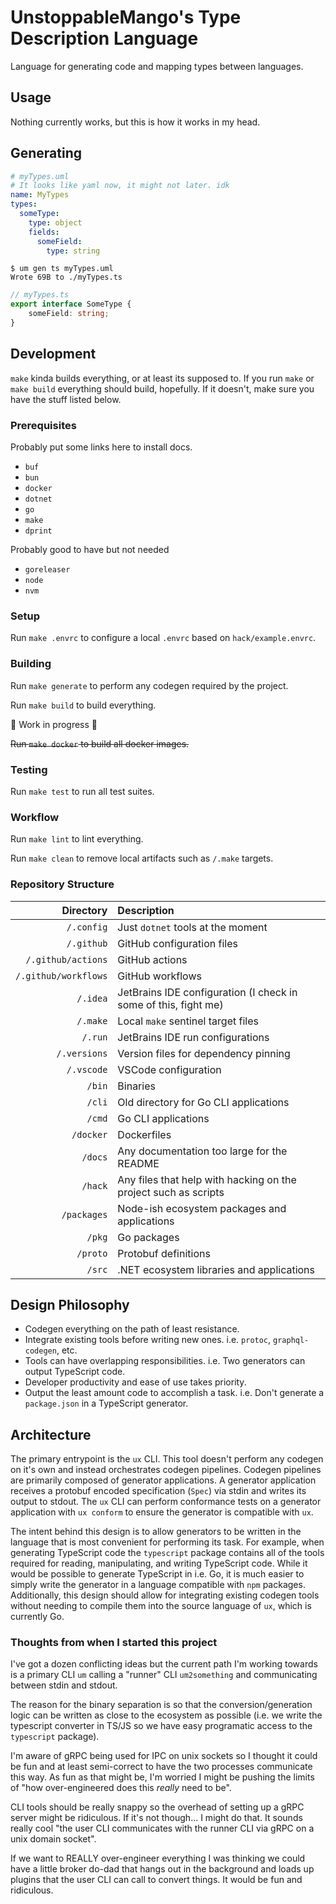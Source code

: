 # UnstoppableMango's Type Description Language

Language for generating code and mapping types between languages.

## Usage

Nothing currently works, but this is how it works in my head.

## Generating

```yaml
# myTypes.uml
# It looks like yaml now, it might not later. idk
name: MyTypes
types:
  someType:
    type: object
    fields:
      someField:
        type: string
```

```shell
$ um gen ts myTypes.uml
Wrote 69B to ./myTypes.ts
```

```ts
// myTypes.ts
export interface SomeType {
	someField: string;
}
```

## Development

`make` kinda builds everything, or at least its supposed to.
If you run `make` or `make build` everything should build, hopefully.
If it doesn't, make sure you have the stuff listed below.

### Prerequisites

Probably put some links here to install docs.

- `buf`
- `bun`
- `docker`
- `dotnet`
- `go`
- `make`
- `dprint`

Probably good to have but not needed

- `goreleaser`
- `node`
- `nvm`

### Setup

Run `make .envrc` to configure a local `.envrc` based on `hack/example.envrc`.

### Building

Run `make generate` to perform any codegen required by the project.

Run `make build` to build everything.

🚧 Work in progress 🚧

~~Run `make docker` to build all docker images.~~

### Testing

Run `make test` to run all test suites.

### Workflow

Run `make lint` to lint everything.

Run `make clean` to remove local artifacts such as `/.make` targets.

### Repository Structure

|            Directory | Description                                                     |
| -------------------: | :-------------------------------------------------------------- |
|           `/.config` | Just `dotnet` tools at the moment                               |
|           `/.github` | GitHub configuration files                                      |
|   `/.github/actions` | GitHub actions                                                  |
| `/.github/workflows` | GitHub workflows                                                |
|             `/.idea` | JetBrains IDE configuration (I check in some of this, fight me) |
|             `/.make` | Local `make` sentinel target files                              |
|              `/.run` | JetBrains IDE run configurations                                |
|         `/.versions` | Version files for dependency pinning                            |
|           `/.vscode` | VSCode configuration                                            |
|               `/bin` | Binaries                                                        |
|               `/cli` | Old directory for Go CLI applications                           |
|               `/cmd` | Go CLI applications                                             |
|            `/docker` | Dockerfiles                                                     |
|              `/docs` | Any documentation too large for the README                      |
|              `/hack` | Any files that help with hacking on the project such as scripts |
|          `/packages` | Node-ish ecosystem packages and applications                    |
|               `/pkg` | Go packages                                                     |
|             `/proto` | Protobuf definitions                                            |
|               `/src` | .NET ecosystem libraries and applications                       |

## Design Philosophy

- Codegen everything on the path of least resistance.
- Integrate existing tools before writing new ones. i.e. `protoc`, `graphql-codegen`, etc.
- Tools can have overlapping responsibilities. i.e. Two generators can output TypeScript code.
- Developer productivity and ease of use takes priority.
- Output the least amount code to accomplish a task. i.e. Don't generate a `package.json` in a TypeScript generator.

## Architecture

The primary entrypoint is the `ux` CLI.
This tool doesn't perform any codegen on it's own and instead orchestrates codegen pipelines.
Codegen pipelines are primarily composed of generator applications.
A generator application receives a protobuf encoded specification (`Spec`) via stdin and writes its output to stdout.
The `ux` CLI can perform conformance tests on a generator application with `ux conform` to ensure the generator is compatible with `ux`.

The intent behind this design is to allow generators to be written in the language that is most convenient for performing its task.
For example, when generating TypeScript code the `typescript` package contains all of the tools required for reading, manipulating, and writing TypeScript code.
While it would be possible to generate TypeScript in i.e. Go, it is much easier to simply write the generator in a language compatible with `npm` packages.
Additionally, this design should allow for integrating existing codegen tools without needing to compile them into the source language of `ux`, which is currently Go.

### Thoughts from when I started this project

I've got a dozen conflicting ideas but the current path I'm working towards is a primary CLI `um` calling a "runner" CLI `um2something` and communicating between stdin and stdout.

The reason for the binary separation is so that the conversion/generation logic can be written as close to the ecosystem as possible (i.e. we write the typescript converter in TS/JS so we have easy programatic access to the `typescript` package).

I'm aware of gRPC being used for IPC on unix sockets so I thought it could be fun and at least semi-correct to have the two processes communicate this way.
As fun as that might be, I'm worried I might be pushing the limits of "how over-engineered does this _really_ need to be".

CLI tools should be really snappy so the overhead of setting up a gRPC server might be ridiculous. If it's not though... I might do that. It sounds really cool "the user CLI communicates with the runner CLI via gRPC on a unix domain socket".

If we want to REALLY over-engineer everything I was thinking we could have a little broker do-dad that hangs out in the background and loads up plugins that the user CLI can call to convert things. It would be fun and ridiculous.
